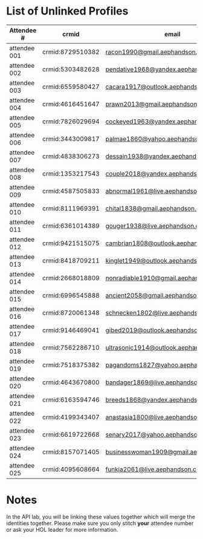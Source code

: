 # List of Unlinked Profiles

| Attendee #   | crmid            | email                          |
| ------------ | ---------------- | ------------------------------ |
| attendee 001	|	crmid:8729510382	|	racon1990@gmail.aephandson.com	|
| attendee 002	|	crmid:5303482628	|	pendative1968@yandex.aephandson.com	|
| attendee 003	|	crmid:6559580427	|	cacara1917@outlook.aephandson.com	|
| attendee 004	|	crmid:4616451647	|	prawn2013@gmail.aephandson.com	|
| attendee 005	|	crmid:7826029694	|	cockeyed1963@yandex.aephandson.com	|
| attendee 006	|	crmid:3443009817	|	palmae1860@yahoo.aephandson.com	|
| attendee 007	|	crmid:4838306273	|	dessain1938@yandex.aephandson.com	|
| attendee 008	|	crmid:1353217543	|	couple2018@yandex.aephandson.com	|
| attendee 009	|	crmid:4587505833	|	abnormal1961@live.aephandson.com	|
| attendee 010	|	crmid:8111969391	|	chital1838@gmail.aephandson.com	|
| attendee 011	|	crmid:6361014389	|	gouger1938@live.aephandson.com	|
| attendee 012	|	crmid:9421515075	|	cambrian1808@outlook.aephandson.com	|
| attendee 013	|	crmid:8418709211	|	kinglet1949@outlook.aephandson.com	|
| attendee 014	|	crmid:2668018809	|	nonradiable1910@gmail.aephandson.com	|
| attendee 015	|	crmid:6996545888	|	ancient2058@gmail.aephandson.com	|
| attendee 016	|	crmid:8720061348	|	schnecken1802@live.aephandson.com	|
| attendee 017	|	crmid:9146469041	|	gibed2019@outlook.aephandson.com	|
| attendee 018	|	crmid:7562286710	|	ultrasonic1914@outlook.aephandson.com	|
| attendee 019	|	crmid:7518375382	|	pagandoms1827@yahoo.aephandson.com	|
| attendee 020	|	crmid:4643670800	|	bandager1869@live.aephandson.com	|
| attendee 021	|	crmid:6163594746	|	breeds1868@yandex.aephandson.com	|
| attendee 022	|	crmid:4199343407	|	anastasia1800@live.aephandson.com	|
| attendee 023	|	crmid:6619722668	|	senary2017@yahoo.aephandson.com	|
| attendee 024	|	crmid:8157071405	|	businesswoman1909@gmail.aephandson.com	|
| attendee 025	|	crmid:4095608664	|	funkia2061@live.aephandson.com	|


# Notes

In the API lab, you will be linking these values together which will merge the identities together.
Please make sure you only stitch **your** attendee number or ask your HOL leader for more information.
